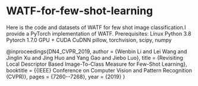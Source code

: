 # WATF-for-few-shot-learning
Here is the code and datasets of WATF for few shot image classification.I provide a PyTorch implementation of WATF. 
Prerequisites:
        Linux
        Python 3.8
        Pytorch 1.7.0
        GPU + CUDA CuDNN
        pillow, torchvision, scipy, numpy





@inproceedings{DN4_CVPR_2019,
  author       = {Wenbin Li and
                  Lei Wang and
                  Jinglin Xu and
                  Jing Huo and
                  Yang Gao and
                  Jiebo Luo},
  title        = {Revisiting Local Descriptor Based Image-To-Class Measure for Few-Shot Learning},
  booktitle    = {{IEEE} Conference on Computer Vision and Pattern Recognition (CVPR)},
  pages        = {7260--7268},
  year         = {2019}
}
